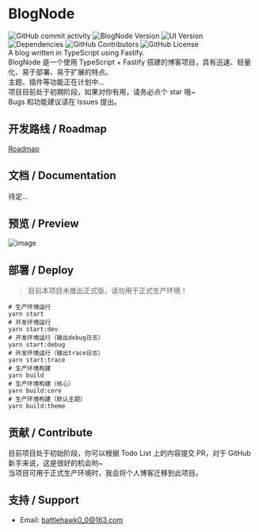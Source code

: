 # BlogNode

![GitHub commit activity](https://img.shields.io/github/commit-activity/y/BATTLEHAWK00/BlogNode-dev?label=activity)
![BlogNode Version](https://img.shields.io/github/package-json/v/BATTLEHAWK00/BlogNode-dev?filename=packages%2Fcore%2Fpackage.json&label=blognode-ver)
![UI Version](https://img.shields.io/github/package-json/v/BATTLEHAWK00/BlogNode-dev?filename=packages%2Fdefault-theme%2Fpackage.json&label=ui-ver)
![Dependencies](https://img.shields.io/librariesio/github/BATTLEHAWK00/BlogNode-dev)
![GitHub Contributors](https://img.shields.io/github/contributors/BATTLEHAWK00/BlogNode-dev)
![GitHub License](https://img.shields.io/github/license/BATTLEHAWK00/BlogNode-dev)  
A blog written in TypeScript using Fastify.  
BlogNode 是一个使用 TypeScript + Fastify 搭建的博客项目，具有迅速、轻量化、易于部署、易于扩展的特点。  
主题、插件等功能正在计划中...  
项目目前处于初期阶段，如果对你有用，请务必点个 star 哦~  
Bugs 和功能建议请在 Issues 提出。

## 开发路线 / Roadmap

[Roadmap](https://github.com/users/BATTLEHAWK00/projects/1)

## 文档 / Documentation

待定...

## 预览 / Preview

![image](https://user-images.githubusercontent.com/45313304/172744462-2a94e483-dead-4d18-94ff-1af363838f20.png)

## 部署 / Deploy

> 目前本项目未推出正式版，请勿用于正式生产环境！

```shell
# 生产环境运行
yarn start
# 开发环境运行
yarn start:dev
# 开发环境运行（输出debug日志）
yarn start:debug
# 开发环境运行（输出trace日志）
yarn start:trace
# 生产环境构建
yarn build
# 生产环境构建（核心）
yarn build:core
# 生产环境构建（默认主题）
yarn build:theme
```

## 贡献 / Contribute

目前项目处于初始阶段，你可以根据 Todo List 上的内容提交 PR，对于 GitHub 新手来说，这是很好的机会哟~  
当项目可用于正式生产环境时，我会将个人博客迁移到此项目。

## 支持 / Support

- Email: [battlehawk0_0@163.com](mailto:battlehawk0_0@163.com)
